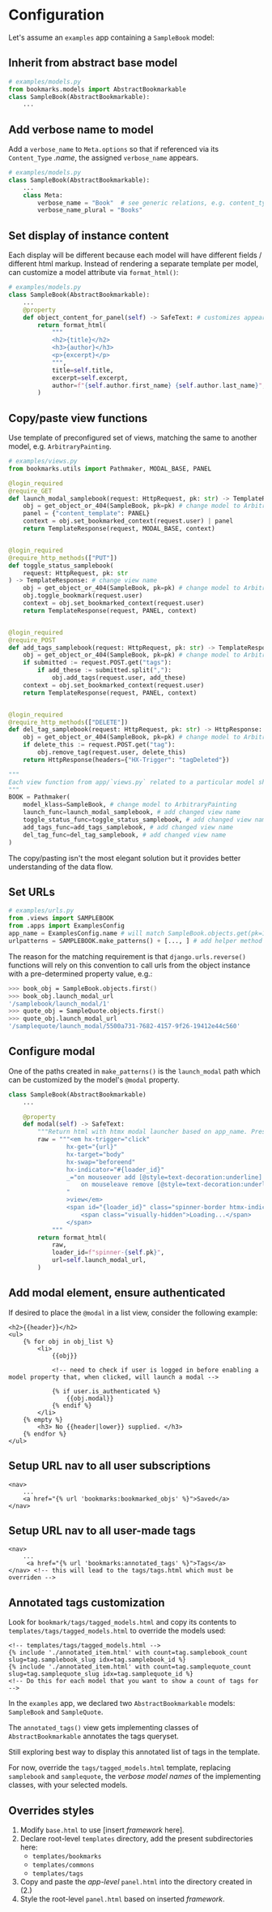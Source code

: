# Configuration

Let's assume an `examples` app containing a `SampleBook` model:

## Inherit from abstract base model

```python
# examples/models.py
from bookmarks.models import AbstractBookmarkable
class SampleBook(AbstractBookmarkable):
    ...
```

## Add verbose name to model

Add a `verbose_name` to `Meta.options` so that if referenced via its `Content_Type` _.name_, the assigned `verbose_name` appears.

```python
# examples/models.py
class SampleBook(AbstractBookmarkable):
    ...
    class Meta:
        verbose_name = "Book"  # see generic relations, e.g. content_type.name
        verbose_name_plural = "Books"
```

## Set display of instance content

Each display will be different because each model will have different fields / different html markup. Instead of rendering a separate template per model, can customize a model attribute via `format_html()`:

```python
# examples/models.py
class SampleBook(AbstractBookmarkable):
    ...
    @property
    def object_content_for_panel(self) -> SafeText: # customizes appearance of a specific book within the custom modal
        return format_html(
            """
            <h2>{title}</h2>
            <h3>{author}</h3>
            <p>{excerpt}</p>
            """,
            title=self.title,
            excerpt=self.excerpt,
            author=f"{self.author.first_name} {self.author.last_name}",
        )
```

## Copy/paste view functions

Use template of preconfigured set of views, matching the same to another model, e.g. `ArbitraryPainting`.

```python
# examples/views.py
from bookmarks.utils import Pathmaker, MODAL_BASE, PANEL

@login_required
@require_GET
def launch_modal_samplebook(request: HttpRequest, pk: str) -> TemplateResponse: # change view name
    obj = get_object_or_404(SampleBook, pk=pk) # change model to ArbitraryPainting
    panel = {"content_template": PANEL}
    context = obj.set_bookmarked_context(request.user) | panel
    return TemplateResponse(request, MODAL_BASE, context)


@login_required
@require_http_methods(["PUT"])
def toggle_status_samplebook(
    request: HttpRequest, pk: str
) -> TemplateResponse: # change view name
    obj = get_object_or_404(SampleBook, pk=pk) # change model to ArbitraryPainting
    obj.toggle_bookmark(request.user)
    context = obj.set_bookmarked_context(request.user)
    return TemplateResponse(request, PANEL, context)


@login_required
@require_POST
def add_tags_samplebook(request: HttpRequest, pk: str) -> TemplateResponse: # change view name
    obj = get_object_or_404(SampleBook, pk=pk) # change model to ArbitraryPainting
    if submitted := request.POST.get("tags"):
        if add_these := submitted.split(","):
            obj.add_tags(request.user, add_these)
    context = obj.set_bookmarked_context(request.user)
    return TemplateResponse(request, PANEL, context)


@login_required
@require_http_methods(["DELETE"])
def del_tag_samplebook(request: HttpRequest, pk: str) -> HttpResponse: # change view name
    obj = get_object_or_404(SampleBook, pk=pk) # change model to ArbitraryPainting
    if delete_this := request.POST.get("tag"):
        obj.remove_tag(request.user, delete_this)
    return HttpResponse(headers={"HX-Trigger": "tagDeleted"})

"""
Each view function from app/`views.py` related to a particular model should be imported into app/`urls.py`. The views can be consolidated to a single pattern based on a `Pathmaker` helper dataclass defined in bookmark/utils.py.
"""
BOOK = Pathmaker(
    model_klass=SampleBook, # change model to ArbitraryPainting
    launch_func=launch_modal_samplebook, # add changed view name
    toggle_status_func=toggle_status_samplebook, # add changed view name
    add_tags_func=add_tags_samplebook, # add changed view name
    del_tag_func=del_tag_samplebook, # add changed view name
)
```

The copy/pasting isn't the most elegant solution but it provides better understanding of the data flow.

## Set URLs

```python
# examples/urls.py
from .views import SAMPLEBOOK
from .apps import ExamplesConfig
app_name = ExamplesConfig.name # will match SampleBook.objects.get(pk=1)._meta.app_label
urlpatterns = SAMPLEBOOK.make_patterns() + [..., ] # add helper method to the original list
```

The reason for the matching requirement is that `django.urls.reverse()` functions will rely on this convention to call urls from the object instance with a pre-determined property value, e.g.:

```zsh
>>> book_obj = SampleBook.objects.first()
>>> book_obj.launch_modal_url
'/samplebook/launch_modal/1'
>>> quote_obj = SampleQuote.objects.first()
>>> quote_obj.launch_modal_url
'/samplequote/launch_modal/5500a731-7682-4157-9f26-19412e44c560'
```

## Configure modal

One of the paths created in `make_patterns()` is the `launch_modal` path which can be customized by the model's `@modal` property.

```python
class SampleBook(AbstractBookmarkable)
    ...

    @property
    def modal(self) -> SafeText:
        """Return html with htmx modal launcher based on app_name. Presumes prior coordination with bookmarks.utils in urls.py"""
        raw = """<em hx-trigger="click"
                hx-get="{url}"
                hx-target="body"
                hx-swap="beforeend"
                hx-indicator="#{loader_id}"
                _="on mouseover add [@style=text-decoration:underline] to me
                    on mouseleave remove [@style=text-decoration:underline] from me
                "
                >view</em>
                <span id="{loader_id}" class="spinner-border htmx-indicator" role="status">
                    <span class="visually-hidden">Loading...</span>
                </span>
            """
        return format_html(
            raw,
            loader_id=f"spinner-{self.pk}",
            url=self.launch_modal_url,
        )
```

## Add modal element, ensure authenticated

If desired to place the `@modal` in a list view, consider the following example:

```jinja
<h2>{{header}}</h2>
<ul>
    {% for obj in obj_list %}
        <li>
            {{obj}}

            <!-- need to check if user is logged in before enabling a model property that, when clicked, will launch a modal -->

            {% if user.is_authenticated %}
                {{obj.modal}}
            {% endif %}
        </li>
    {% empty %}
        <h3> No {{header|lower}} supplied. </h3>
    {% endfor %}
</ul>
```

## Setup URL nav to all user subscriptions

```jinja
<nav>
    ...
    <a href="{% url 'bookmarks:bookmarked_objs' %}">Saved</a>
</nav>
```

## Setup URL nav to all user-made tags

```jinja
<nav>
    ...
     <a href="{% url 'bookmarks:annotated_tags' %}">Tags</a>
</nav> <!-- this will lead to the tags/tags.html which must be overriden -->
```

## Annotated tags customization

Look for `bookmark/tags/tagged_models.html` and copy its contents to `templates/tags/tagged_models.html` to override the models used:

```jinja
<!-- templates/tags/tagged_models.html -->
{% include './annotated_item.html' with count=tag.samplebook_count slug=tag.samplebook_slug idx=tag.samplebook_id %}
{% include './annotated_item.html' with count=tag.samplequote_count slug=tag.samplequote_slug idx=tag.samplequote_id %}
<!-- Do this for each model that you want to show a count of tags for -->
```

In the `examples` app, we declared two `AbstractBookmarkable` models: `SampleBook` and `SampleQuote`.

The `annotated_tags()` view gets implementing classes of `AbstractBookmarkable` annotates the tags queryset.

Still exploring best way to display this annotated list of tags in the template.

For now, override the `tags/tagged_models.html` template, replacing `samplebook` and `samplequote`, the _verbose model names_ of the implementing classes, with your selected models.

## Overrides styles

1. Modify `base.html` to use [insert _framework_ here].
2. Declare root-level `templates` directory, add the present subdirectories here:
   - `templates/bookmarks`
   - `templates/commons`
   - `templates/tags`
3. Copy and paste the _app-level_ `panel.html` into the directory created in (2.)
4. Style the root-level `panel.html` based on inserted _framework_.
